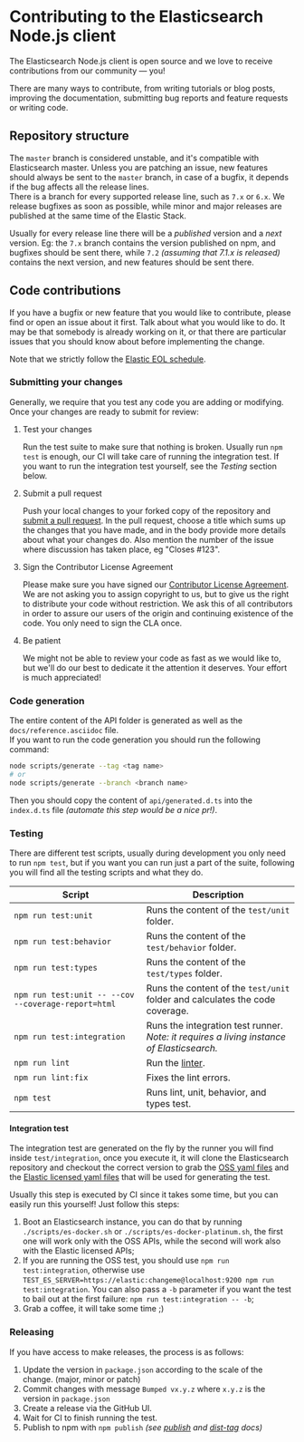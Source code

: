 # Contributing to the Elasticsearch Node.js client

The Elasticsearch Node.js client is open source and we love to receive contributions from our community — you!

There are many ways to contribute,
from writing tutorials or blog posts,
improving the documentation,
submitting bug reports and feature requests or writing code.

## Repository structure
The `master` branch is considered unstable, and it's compatible with Elasticsearch master. Unless you are patching an issue, new features should always be sent to the `master` branch, in case of a bugfix, it depends if the bug affects all the release lines.<br/>
There is a branch for every supported release line, such as `7.x` or `6.x`. We release bugfixes as soon as possible, while minor and major releases are published at the same time of the Elastic Stack.

Usually for every release line there will be a *published* version and a *next* version. Eg: the `7.x` branch contains the version published on npm, and bugfixes should be sent there, while `7.2` *(assuming that 7.1.x is released)* contains the next version, and new features should be sent there.

## Code contributions

If you have a bugfix or new feature that you would like to contribute,
please find or open an issue about it first.
Talk about what you would like to do.
It may be that somebody is already working on it,
or that there are particular issues that you should know about before implementing the change.

Note that we strictly follow the [Elastic EOL schedule](https://www.elastic.co/support/eol).

### Submitting your changes

Generally, we require that you test any code you are adding or modifying.
Once your changes are ready to submit for review:

1. Test your changes

    Run the test suite to make sure that nothing is broken.
    Usually run `npm test` is enough, our CI will take care of running the integration test. If you want to run the integration test yourself, see the *Testing* section below.

2. Submit a pull request

    Push your local changes to your forked copy of the repository and [submit a pull request](https://help.github.com/articles/using-pull-requests).
    In the pull request,
    choose a title which sums up the changes that you have made,
    and in the body provide more details about what your changes do.
    Also mention the number of the issue where discussion has taken place,
    eg "Closes #123".

3. Sign the Contributor License Agreement

    Please make sure you have signed our [Contributor License Agreement](https://www.elastic.co/contributor-agreement/).
    We are not asking you to assign copyright to us,
    but to give us the right to distribute your code without restriction.
    We ask this of all contributors in order to assure our users of the origin and continuing existence of the code.
    You only need to sign the CLA once.

4. Be patient

    We might not be able to review your code as fast as we would like to,
    but we'll do our best to dedicate it the attention it deserves.
    Your effort is much appreciated!

### Code generation

The entire content of the API folder is generated as well as the `docs/reference.asciidoc` file.<br/>
If you want to run the code generation you should run the following command:
```sh
node scripts/generate --tag <tag name>
# or
node scripts/generate --branch <branch name>
```
Then you should copy the content of `api/generated.d.ts` into the `index.d.ts` file *(automate this step would be a nice pr!)*.

### Testing
There are different test scripts, usually during development you only need to run `npm test`, but if you want you can run just a part of the suite, following you will find all the testing scripts and what they do.

| Script | Description |
|---|---|
| `npm run test:unit` | Runs the content of the `test/unit` folder. |
| `npm run test:behavior` | Runs the content of the `test/behavior` folder. |
| `npm run test:types` | Runs the content of the `test/types` folder. |
| `npm run test:unit -- --cov --coverage-report=html` | Runs the content of the `test/unit` folder and calculates the code coverage. |
| `npm run test:integration` | Runs the integration test runner.<br/>*Note: it requires a living instance of Elasticsearch.* |
| `npm run lint` | Run the [linter](https://standardjs.com/). |
| `npm run lint:fix` | Fixes the lint errors. |
| `npm test` | Runs lint, unit, behavior, and types test. |

#### Integration test
The integration test are generated on the fly by the runner you will find inside `test/integration`, once you execute it, it will clone the Elasticsearch repository and checkout the correct version to grab the [OSS yaml files](https://github.com/elastic/elasticsearch/tree/master/rest-api-spec/src/main/resources/rest-api-spec/test) and the [Elastic licensed yaml files](https://github.com/elastic/elasticsearch/tree/master/x-pack/plugin/src/test/resources/rest-api-spec/test) that will be used for generating the test.

Usually this step is executed by CI since it takes some time, but you can easily run this yourself! Just follow this steps:
1. Boot an Elasticsearch instance, you can do that by running `./scripts/es-docker.sh` or `./scripts/es-docker-platinum.sh`, the first one will work only with the OSS APIs, while the second will work also with the Elastic licensed APIs;
1. If you are running the OSS test, you should use `npm run test:integration`, otherwise use `TEST_ES_SERVER=https://elastic:changeme@localhost:9200 npm run test:integration`. You can also pass a `-b` parameter if you want the test to bail out at the first failure: `npm run test:integration -- -b`;
1. Grab a coffee, it will take some time ;)

### Releasing

If you have access to make releases, the process is as follows:

1. Update the version in `package.json` according to the scale of the change. (major, minor or patch)
1. Commit changes with message `Bumped vx.y.z` where `x.y.z` is the version in `package.json`
1. Create a release via the GitHub UI.
1. Wait for CI to finish running the test.
1. Publish to npm with `npm publish` *(see [publish](https://docs.npmjs.com/cli/publish) and [dist-tag](https://docs.npmjs.com/cli/dist-tag) docs)*
